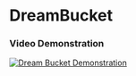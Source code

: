 # DreamBucket

### Video Demonstration

[![Dream Bucket Demonstration](https://img.youtube.com/vi/_lI2NlE6gMQ/0.jpg)](https://www.youtube.com/watch?v=_lI2NlE6gMQ)
